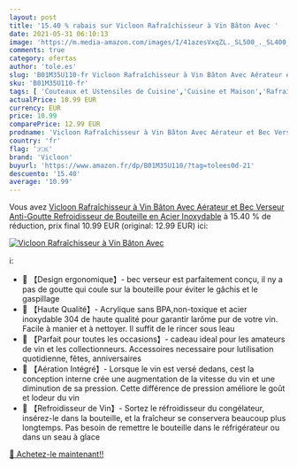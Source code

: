 ```yaml
---
layout: post
title: '15.40 % rabais sur Vicloon Rafraîchisseur à Vin Bâton Avec '
date: 2021-05-31 06:10:13
image: 'https://m.media-amazon.com/images/I/41azesVxqZL._SL500_._SL400_.jpg'
comments: true
category: ofertas
author: 'tole.es'
slug: 'B01M35U110-fr Vicloon Rafraîchisseur à Vin Bâton Avec Aérateur et Bec...'
sku: 'B01M35U110-fr'
tags: [ 'Couteaux et Ustensiles de Cuisine','Cuisine et Maison','Rafraîchisseurs pour bouteille de vin','Ustensils pour bar et vin','vicloon', ]
actualPrice: 10.99 EUR
currency: EUR
price: 10.99
comparePrice: 12.99 EUR
prodname: 'Vicloon Rafraîchisseur à Vin Bâton Avec Aérateur et Bec Verseur Anti-Goutte Refroidisseur de Bouteille en Acier Inoxydable'
country: 'fr'
flag: '🇫🇷'
brand: 'Vicloon'
buyurl: 'https://www.amazon.fr/dp/B01M35U110/?tag=tolees0d-21'
descuento: '15.40'
average: '10.99'
---
```


Vous avez [Vicloon Rafraîchisseur à Vin Bâton Avec Aérateur et Bec Verseur Anti-Goutte Refroidisseur de Bouteille en Acier Inoxydable](https://www.amazon.fr/dp/B01M35U110/?tag=tolees0d-21)  à  15.40 % de réduction, prix final  10.99 EUR (original: 12.99 EUR) ici:

[![Vicloon Rafraîchisseur à Vin Bâton Avec ](https://m.media-amazon.com/images/I/41azesVxqZL._SL500_._SL400_.jpg)](https://www.amazon.fr/dp/B01M35U110/?tag=tolees0d-21)

ℹ️:

- 🍺 【Design ergonomique】- bec verseur est parfaitement conçu, il ny a pas de goutte qui coule sur la bouteille pour éviter le gâchis et le gaspillage
- 🍺 【Haute Qualité】- Acrylique sans BPA,non-toxique et acier inoxydable 304 de haute qualité pour garantir larôme pur de votre vin. Facile à manier et à nettoyer. Il suffit de le rincer sous leau
- 🍺 【Parfait pour toutes les occasions】- cadeau ideal pour les amateurs de vin et les collectionneurs. Accessoires necessaire pour lutilisation quotidienne, fêtes, anniversaires
- 🍺 【Aération Intégré】- Lorsque le vin est versé dedans, cest la conception interne crée une augmentation de la vitesse du vin et une diminution de sa pression. Cette différence de pression améliore le goût et lodeur du vin
- 🍺 【Refroidisseur de Vin】- Sortez le réfroidisseur du congélateur, insérez-le dans la bouteille, et la fraîcheur se conservera beaucoup plus longtemps. Pas besoin de remettre le bouteille dans le réfrigérateur ou dans un seau à glace

[🛒 Achetez-le maintenant!!](https://www.amazon.fr/dp/B01M35U110/?tag=tolees0d-21)

